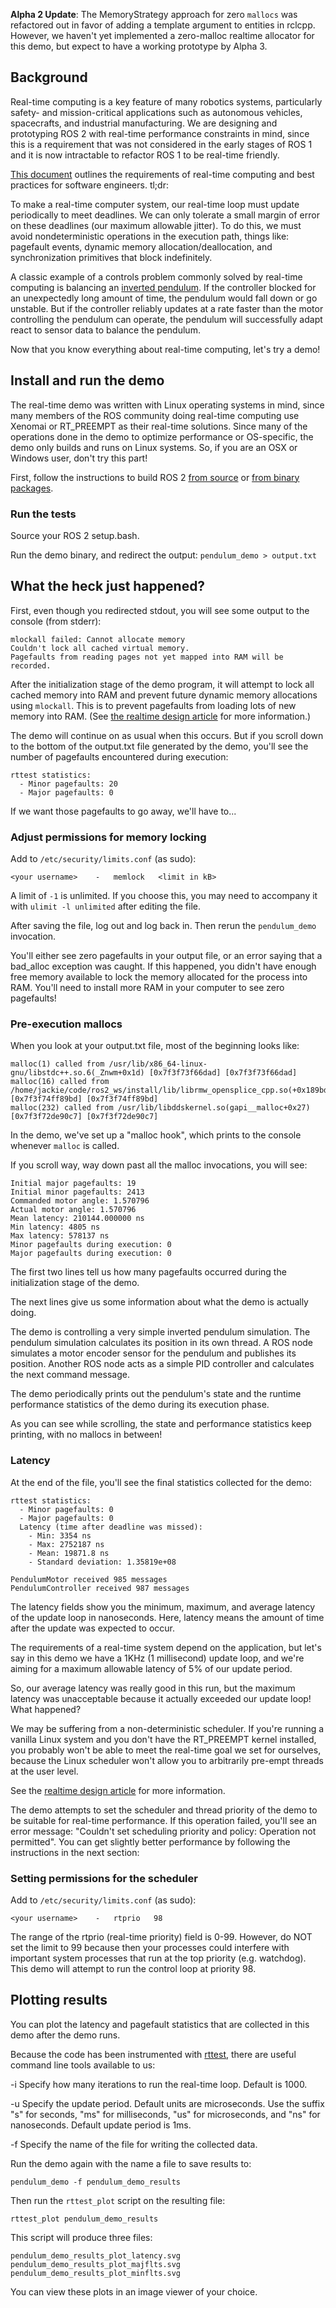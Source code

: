 **Alpha 2 Update**: The MemoryStrategy approach for zero `mallocs` was refactored out in favor of adding a template argument to entities in rclcpp. However, we haven't yet implemented a zero-malloc realtime allocator for this demo, but expect to have a working prototype by Alpha 3.

## Background

Real-time computing is a key feature of many robotics systems, particularly safety- and mission-critical applications such as autonomous vehicles, spacecrafts, and industrial manufacturing.
We are designing and prototyping ROS 2 with real-time performance constraints in mind, since this is a requirement that was not considered in the early stages of ROS 1 and it is now intractable to refactor ROS 1 to be real-time friendly.

[This document](https://github.com/ros2/design/blob/gh-pages/articles/realtime.md) outlines the requirements of real-time computing and best practices for software engineers. tl;dr:

To make a real-time computer system, our real-time loop must update periodically to meet deadlines.
We can only tolerate a small margin of error on these deadlines (our maximum allowable jitter).
To do this, we must avoid nondeterministic operations in the execution path, things like: pagefault events, dynamic memory allocation/deallocation, and synchronization primitives that block indefinitely.

A classic example of a controls problem commonly solved by real-time computing is balancing an [inverted pendulum](https://en.wikipedia.org/wiki/Inverted_pendulum).
If the controller blocked for an unexpectedly long amount of time, the pendulum would fall down or go unstable.
But if the controller reliably updates at a rate faster than the motor controlling the pendulum can operate, the pendulum will successfully adapt react to sensor data to balance the pendulum.

Now that you know everything about real-time computing, let's try a demo!

## Install and run the demo

The real-time demo was written with Linux operating systems in mind, since many members of the ROS community doing real-time computing use Xenomai or RT_PREEMPT as their real-time solutions.
Since many of the operations done in the demo to optimize performance or OS-specific, the demo only builds and runs on Linux systems.
So, if you are an OSX or Windows user, don't try this part!

First, follow the instructions to build ROS 2 [from source](Linux-Development-Setup) or [from binary packages](Linux-Install-Binary).

### Run the tests

Source your ROS 2 setup.bash.

Run the demo binary, and redirect the output:
`pendulum_demo > output.txt`

## What the heck just happened?

First, even though you redirected stdout, you will see some output to the console (from stderr):

```
mlockall failed: Cannot allocate memory
Couldn't lock all cached virtual memory.
Pagefaults from reading pages not yet mapped into RAM will be recorded.
```

After the initialization stage of the demo program, it will attempt to lock all cached memory into RAM and prevent future dynamic memory allocations using `mlockall`.
This is to prevent pagefaults from loading lots of new memory into RAM.
(See [the realtime design article](https://github.com/ros2/design/blob/gh-pages/articles/realtime.md#memory-management) for more information.)

The demo will continue on as usual when this occurs.
But if you scroll down to the bottom of the output.txt file generated by the demo, you'll see the number of pagefaults encountered during execution:

```
rttest statistics:
  - Minor pagefaults: 20
  - Major pagefaults: 0
```

If we want those pagefaults to go away, we'll have to...

### Adjust permissions for memory locking

Add to `/etc/security/limits.conf` (as sudo):

```
<your username>    -   memlock   <limit in kB>
```

A limit of `-1` is unlimited.
If you choose this, you may need to accompany it with `ulimit -l unlimited` after editing the file.

After saving the file, log out and log back in.
Then rerun the `pendulum_demo` invocation.

You'll either see zero pagefaults in your output file, or an error saying that a bad_alloc exception was caught.
If this happened, you didn't have enough free memory available to lock the memory allocated for the process into RAM.
You'll need to install more RAM in your computer to see zero pagefaults!

### Pre-execution mallocs

When you look at your output.txt file, most of the beginning looks like:

```
malloc(1) called from /usr/lib/x86_64-linux-gnu/libstdc++.so.6(_Znwm+0x1d) [0x7f3f73f66dad] [0x7f3f73f66dad]
malloc(16) called from /home/jackie/code/ros2_ws/install/lib/librmw_opensplice_cpp.so(+0x189bd) [0x7f3f74ff89bd] [0x7f3f74ff89bd]
malloc(232) called from /usr/lib/libddskernel.so(gapi__malloc+0x27) [0x7f3f72de90c7] [0x7f3f72de90c7]
```

In the demo, we've set up a "malloc hook", which prints to the console whenever `malloc` is called.

If you scroll way, way down past all the malloc invocations, you will see:

```
Initial major pagefaults: 19
Initial minor pagefaults: 2413
Commanded motor angle: 1.570796
Actual motor angle: 1.570796
Mean latency: 210144.000000 ns
Min latency: 4805 ns
Max latency: 578137 ns
Minor pagefaults during execution: 0
Major pagefaults during execution: 0
```

The first two lines tell us how many pagefaults occurred during the initialization stage of the demo.

The next lines give us some information about what the demo is actually doing.

The demo is controlling a very simple inverted pendulum simulation.
The pendulum simulation calculates its position in its own thread.
A ROS node simulates a motor encoder sensor for the pendulum and publishes its position.
Another ROS node acts as a simple PID controller and calculates the next command message.

The demo periodically prints out the pendulum's state and the runtime performance statistics of the demo during its execution phase.

As you can see while scrolling, the state and performance statistics keep printing, with no mallocs in between!

### Latency

At the end of the file, you'll see the final statistics collected for the demo:

```
rttest statistics:
  - Minor pagefaults: 0
  - Major pagefaults: 0
  Latency (time after deadline was missed):
    - Min: 3354 ns
    - Max: 2752187 ns
    - Mean: 19871.8 ns
    - Standard deviation: 1.35819e+08

PendulumMotor received 985 messages
PendulumController received 987 messages
```

The latency fields show you the minimum, maximum, and average latency of the update loop in nanoseconds.
Here, latency means the amount of time after the update was expected to occur.

The requirements of a real-time system depend on the application, but let's say in this demo we have a 1KHz (1 millisecond) update loop, and we're aiming for a maximum allowable latency of 5% of our update period.

So, our average latency was really good in this run, but the maximum latency was unacceptable because it actually exceeded our update loop! What happened?

We may be suffering from a non-deterministic scheduler.
If you're running a vanilla Linux system and you don't have the RT_PREEMPT kernel installed, you probably won't be able to meet the real-time goal we set for ourselves, because the Linux scheduler won't allow you to arbitrarily pre-empt threads at the user level.

See the [realtime design article](https://github.com/ros2/design/blob/gh-pages/articles/realtime.md#multithreaded-programming-and-synchronization) for more information.

The demo attempts to set the scheduler and thread priority of the demo to be suitable for real-time performance.
If this operation failed, you'll see an error message: "Couldn't set scheduling priority and policy: Operation not permitted".
You can get slightly better performance by following the instructions in the next section:

### Setting permissions for the scheduler

Add to `/etc/security/limits.conf` (as sudo):

```
<your username>    -   rtprio   98
```

The range of the rtprio (real-time priority) field is 0-99.
However, do NOT set the limit to 99 because then your processes could interfere with important system processes that run at the top priority (e.g. watchdog).
This demo will attempt to run the control loop at priority 98.

## Plotting results

You can plot the latency and pagefault statistics that are collected in this demo after the demo runs.

Because the code has been instrumented with [rttest](https://github.com/ros2/rttest), there are useful command line tools available to us:

-i Specify how many iterations to run the real-time loop.
Default is 1000.

-u Specify the update period.
Default units are microseconds.
Use the suffix "s" for seconds, "ms" for milliseconds, "us" for microseconds, and "ns" for nanoseconds.
Default update period is 1ms.

-f Specify the name of the file for writing the collected data.

Run the demo again with the name a file to save results to:

```
pendulum_demo -f pendulum_demo_results
```

Then run the `rttest_plot` script on the resulting file:

```
rttest_plot pendulum_demo_results
```

This script will produce three files:

```
pendulum_demo_results_plot_latency.svg
pendulum_demo_results_plot_majflts.svg
pendulum_demo_results_plot_minflts.svg
```

You can view these plots in an image viewer of your choice.
